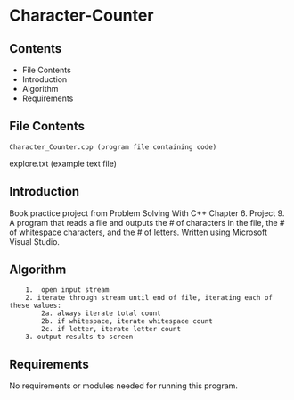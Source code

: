# Character-Counter

Contents
---------------------
* File Contents
* Introduction
* Algorithm
* Requirements

## File Contents
	
	Character_Counter.cpp (program file containing code)
  explore.txt           (example text file)

## Introduction
Book practice project from Problem Solving With C++ Chapter 6. Project 9.
A program that reads a file and outputs the # of characters in the file, the # of whitespace characters, and the # of letters. 
Written using Microsoft Visual Studio. 

## Algorithm

		1.	open input stream
		2. iterate through stream until end of file, iterating each of these values:
			2a. always iterate total count
			2b. if whitespace, iterate whitespace count
			2c. if letter, iterate letter count
		3. output results to screen

## Requirements
No requirements or modules needed for running this program. 
